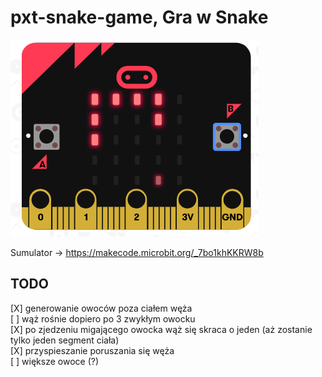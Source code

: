 # pxt-snake-game, Gra w Snake

<IMG SRC="https://github.com/agrabara/pxt-snake-game/blob/master/snake.png?raw=true"><BR>
  
Sumulator -> https://makecode.microbit.org/_7bo1khKKRW8b <BR>

## TODO
[X] generowanie owoców poza ciałem węża <BR>
[ ] wąż rośnie dopiero po 3 zwykłym owocku <BR>
[X] po zjedzeniu migającego owocka wąż się skraca o jeden (aż zostanie tylko jeden segment ciała) <BR>
[X] przyspieszanie poruszania się węża <BR>
[ ] większe owoce (?) <BR>
